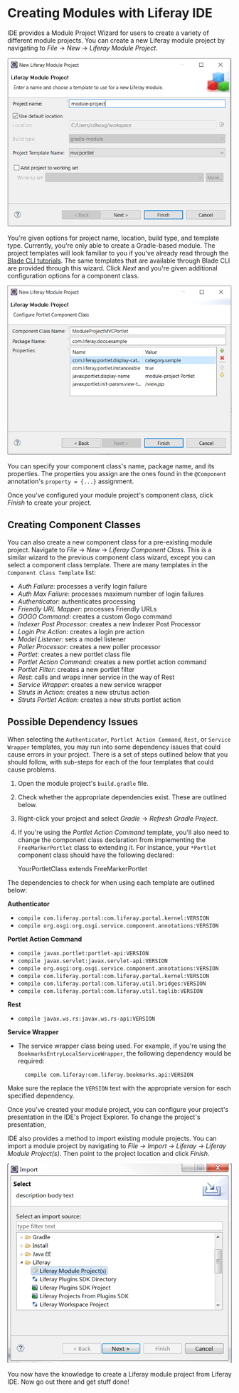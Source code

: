 # Creating Modules with Liferay IDE [](id=creating-modules-with-liferay-ide)

IDE provides a Module Project Wizard for users to create a variety of
different module projects. You can create a new Liferay module project by
navigating to *File* &rarr; *New* &rarr; *Liferay Module Project*.

![Figure 1: When selecting *New* &rarr; *Liferay Module Project*, a Module Project Wizard appears.](../../../images/new-module-project.png)

You're given options for project name, location, build type, and template
type. Currently, you're only able to create a Gradle-based module. The project
templates will look familiar to you if you've already read through the
[Blade CLI tutorials](/develop/tutorials/-/knowledge_base/7-0/blade-cli). The
same templates that are available through Blade CLI are provided through this
wizard. Click *Next* and you're given additional configuration options for a
component class.

![Figure 2: Specify your component class's details in the Portlet Component Class Wizard.](../../../images/component-class-wizard.png)

You can specify your component class's name, package name, and its properties.
The properties you assign are the ones found in the `@Component` annotation's
`property = {...}` assignment.

Once you've configured your module project's component class, click *Finish* to
create your project.

## Creating Component Classes

You can also create a new component class for a pre-existing module project.
Navigate to *File* &rarr; *New* &rarr; *Liferay Component Class*. This is a
similar wizard to the previous component class wizard, except you can select a
component class template. There are many templates in the `Component Class
Template` list:

- *Auth Failure*: processes a verify login failure
- *Auth Max Failure*: processes maximum number of login failures
- *Authenticator*: authenticates processing
- *Friendly URL Mapper*: processes Friendly URLs
- *GOGO Command*: creates a custom Gogo command
- *Indexer Post Processor*: creates a new Indexer Post Processor
- *Login Pre Action*: creates a login pre action
- *Model Listener*: sets a model listener
- *Poller Processor*: creates a new poller processor
- *Portlet*: creates a new portlet class file
- *Portlet Action Command*: creates a new portlet action command
- *Portlet Filter*: creates a new portlet filter
- *Rest*: calls and wraps inner service in the way of Rest
- *Service Wrapper*: creates a new service wrapper
- *Struts in Action*: creates a new strutus action
- *Struts Portlet Action*: creates a new struts portlet action

## Possible Dependency Issues

When selecting the `Authenticator`, `Portlet Action Command`, `Rest`,
or `Service Wrapper` templates, you may run into some dependency issues that
could cause errors in your project. There is a set of steps outlined below that
you should follow, with sub-steps for each of the four templates that could
cause problems.

1. Open the module project's `build.gradle` file.

2. Check whether the appropriate dependencies exist. These are outlined below.

3. Right-click your project and select *Gradle* &rarr; *Refresh Gradle Project*.

4. If you're using the *Portlet Action Command* template, you'll also need to
   change the component class declaration from implementing the
   `FreeMarkerPortlet` class to extending it. For instance, your `*Portlet`
   component class should have the following declared:

    YourPortletClass extends FreeMarkerPortlet

The dependencies to check for when using each template are outlined below:

**Authenticator**

- `compile com.liferay.portal:com.liferay.portal.kernel:VERSION`
- `compile org.osgi:org.osgi.service.component.annotations:VERSION`

**Portlet Action Command**

- `compile javax.portlet:portlet-api:VERSION`
- `compile javax.servlet:javax.servlet-api:VERSION`
- `compile org.osgi:org.osgi.service.component.annotations:VERSION`
- `compile com.liferay.portal:com.liferay.portal.kernel:VERSION`
- `compile com.liferay.portal:com.liferay.util.bridges:VERSION`
- `compile com.liferay.portal:com.liferay.util.taglib:VERSION`

**Rest**

- `compile javax.ws.rs:javax.ws.rs-api:VERSION`

**Service Wrapper**

- The service wrapper class being used. For example, if you're using the
  `BookmarksEntryLocalServiceWrapper`, the following dependency would be
  required:

        compile com.liferay:com.liferay.bookmarks.api:VERSION

Make sure the replace the `VERSION` text with the appropriate version for each
specified dependency.

Once you've created your module project, you can configure your project's
presentation in the IDE's Project Explorer. To change the project's
presentation, 

IDE also provides a method to import existing module projects. You can import a
module project by navigating to *File* &rarr; *Import* &rarr; *Liferay* &rarr;
*Liferay Module Project(s)*. Then point to the project location and click
*Finish*.

![Figure 3: Select the *Liferay Module Project(s)* to import a module project.](../../../images/import-wizard.png)

You now have the knowledge to create a Liferay module project from Liferay
IDE. Now go out there and get stuff done!

